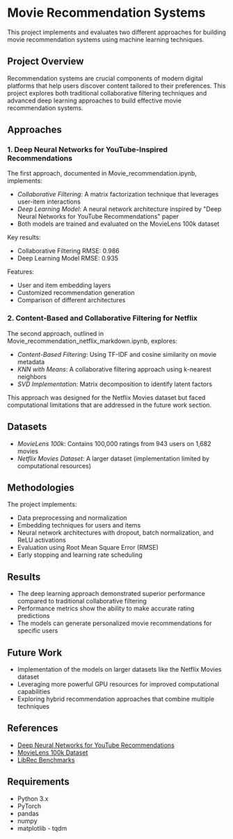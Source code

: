 # Movie Recommendation Systems

This project implements and evaluates two different approaches for building movie recommendation systems using machine learning techniques.

## Project Overview

Recommendation systems are crucial components of modern digital platforms that help users discover content tailored to their preferences. This project explores both traditional collaborative filtering techniques and advanced deep learning approaches to build effective movie recommendation systems.

## Approaches

### 1. Deep Neural Networks for YouTube-Inspired Recommendations

The first approach, documented in Movie_recommendation.ipynb, implements:

- *Collaborative Filtering*: A matrix factorization technique that leverages user-item interactions
- *Deep Learning Model*: A neural network architecture inspired by "Deep Neural Networks for YouTube Recommendations" paper
- Both models are trained and evaluated on the MovieLens 100k dataset

Key results:
- Collaborative Filtering RMSE: 0.986
- Deep Learning Model RMSE: 0.935

Features:
- User and item embedding layers
- Customized recommendation generation
- Comparison of different architectures

### 2. Content-Based and Collaborative Filtering for Netflix

The second approach, outlined in Movie_recommendation_netflix_markdown.ipynb, explores:

- *Content-Based Filtering*: Using TF-IDF and cosine similarity on movie metadata
- *KNN with Means*: A collaborative filtering approach using k-nearest neighbors
- *SVD Implementation*: Matrix decomposition to identify latent factors

This approach was designed for the Netflix Movies dataset but faced computational limitations that are addressed in the future work section.

## Datasets

- *MovieLens 100k*: Contains 100,000 ratings from 943 users on 1,682 movies
- *Netflix Movies Dataset*: A larger dataset (implementation limited by computational resources)

## Methodologies

The project implements:
- Data preprocessing and normalization
- Embedding techniques for users and items
- Neural network architectures with dropout, batch normalization, and ReLU activations
- Evaluation using Root Mean Square Error (RMSE)
- Early stopping and learning rate scheduling

## Results

- The deep learning approach demonstrated superior performance compared to traditional collaborative filtering
- Performance metrics show the ability to make accurate rating predictions
- The models can generate personalized movie recommendations for specific users

## Future Work

- Implementation of the models on larger datasets like the Netflix Movies dataset
- Leveraging more powerful GPU resources for improved computational capabilities
- Exploring hybrid recommendation approaches that combine multiple techniques

## References

- [Deep Neural Networks for YouTube Recommendations](https://static.googleusercontent.com/media/research.google.com/en//pubs/archive/45530.pdf)
- [MovieLens 100k Dataset](https://grouplens.org/datasets/movielens/100k/)
- [LibRec Benchmarks](https://www.librec.net/release/v1.3/example.html)

## Requirements

- Python 3.x
- PyTorch
- pandas
- numpy
- matplotlib
- tqdm
